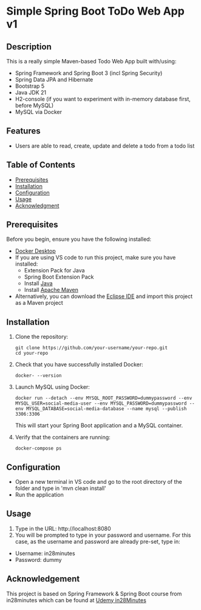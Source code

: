 # Simple Spring Boot ToDo Web App v1

## Description

This is a really simple Maven-based Todo Web App built with/using:

-   Spring Framework and Spring Boot 3 (incl Spring Security)
-   Spring Data JPA and Hibernate
-   Bootstrap 5
-   Java JDK 21
-   H2-console (if you want to experiment with in-memory database first, before MySQL)
-   MySQL via Docker

## Features

-   Users are able to read, create, update and delete a todo from a todo list

## Table of Contents

-   [Prerequisites](#prerequisites)
-   [Installation](#installation)
-   [Configuration](#configuration)
-   [Usage](#usage)
-   [Acknowledgment](#acknowledgment)

## Prerequisites

Before you begin, ensure you have the following installed:

-   [Docker Desktop](https://www.docker.com/products/docker-desktop)
-   If you are using VS code to run this project, make sure you have installed:
    -   Extension Pack for Java
    -   Spring Boot Extension Pack
    -   Install [Java](https://www.oracle.com/java/technologies/downloads/)
    -   Install [Apache Maven](https://maven.apache.org/download.cgi)
-   Alternatively, you can download the [Eclipse IDE](https://www.eclipse.org/downloads/packages/installer) and import this project as a Maven project

## Installation

1. Clone the repository:

    ```
    git clone https://github.com/your-username/your-repo.git
    cd your-repo
    ```

2. Check that you have successfully installed Docker:

    ```
    docker- --version
    ```

3. Launch MySQL using Docker:

    ```
    docker run --detach --env MYSQL_ROOT_PASSWORD=dummypassword --env MYSQL_USER=social-media-user --env MYSQL_PASSWORD=dummypassword --env MYSQL_DATABASE=social-media-database --name mysql --publish 3306:3306
    ```

    This will start your Spring Boot application and a MySQL container.

4. Verify that the containers are running:

    ```
    docker-compose ps
    ```

## Configuration

-   Open a new terminal in VS code and go to the root directory of the folder and type in 'mvn clean install'
-   Run the application

## Usage

1. Type in the URL: http://localhost:8080
2. You will be prompted to type in your password and username. For this case, as the username and password are already pre-set, type in:

-   Username: in28minutes
-   Password: dummy

## Acknowledgement

This project is based on Spring Framework & Spring Boot course from in28minutes which can be found at [Udemy in28Minutes](https://www.udemy.com/course/spring-boot-and-spring-framework-tutorial-for-beginners)
